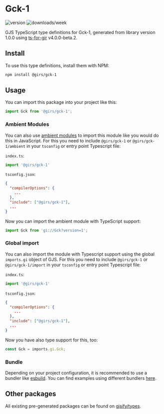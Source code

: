 
# Gck-1

![version](https://img.shields.io/npm/v/@girs/gck-1)
![downloads/week](https://img.shields.io/npm/dw/@girs/gck-1)


GJS TypeScript type definitions for Gck-1, generated from library version 1.0.0 using [ts-for-gir](https://github.com/gjsify/ts-for-gir) v4.0.0-beta.2.


## Install

To use this type definitions, install them with NPM:
```bash
npm install @girs/gck-1
```

## Usage

You can import this package into your project like this:
```ts
import Gck from '@girs/gck-1';
```

### Ambient Modules

You can also use [ambient modules](https://github.com/gjsify/ts-for-gir/tree/main/packages/cli#ambient-modules) to import this module like you would do this in JavaScript.
For this you need to include `@girs/gck-1` or `@girs/gck-1/ambient` in your `tsconfig` or entry point Typescript file:

`index.ts`:
```ts
import '@girs/gck-1'
```

`tsconfig.json`:
```json
{
  "compilerOptions": {
    ...
  },
  "include": ["@girs/gck-1"],
  ...
}
```

Now you can import the ambient module with TypeScript support: 

```ts
import Gck from 'gi://Gck?version=1';
```

### Global import

You can also import the module with Typescript support using the global `imports.gi` object of GJS.
For this you need to include `@girs/gck-1` or `@girs/gck-1/import` in your `tsconfig` or entry point Typescript file:

`index.ts`:
```ts
import '@girs/gck-1'
```

`tsconfig.json`:
```json
{
  "compilerOptions": {
    ...
  },
  "include": ["@girs/gck-1"],
  ...
}
```

Now you have also type support for this, too:

```ts
const Gck = imports.gi.Gck;
```

### Bundle

Depending on your project configuration, it is recommended to use a bundler like [esbuild](https://esbuild.github.io/). You can find examples using different bundlers [here](https://github.com/gjsify/ts-for-gir/tree/main/examples).

## Other packages

All existing pre-generated packages can be found on [gjsify/types](https://github.com/gjsify/types).

